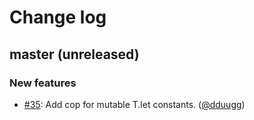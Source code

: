 # Change log

## master (unreleased)

### New features

* [#35](https://github.com/Shopify/rubocop-sorbet/issues/35): Add cop for mutable T.let constants. ([@dduugg][])

[@dduugg]: https://github.com/dduugg
